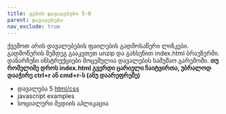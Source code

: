 ```yaml
---
title: ვების დავალებები 5-8
parent: დავალებები
nav_exclude: true
---
```



ქვემოთ არის დავალებების ფაილების გადმოსაწერი ლინკები. გადმოწერის შემდეგ გააკეთეთ unzip და გახსენით index.html ბრაუზერში. დანარჩენი ინსტრუქციები მოცემულია დავალების სამუშაო გარემოში. **თუ რომელიმე დროს index.html გვერდი ცარიელი ჩაიტვირთა, უბრალოდ დააჭირე ctrl+r ან cmd+r-ს (ანუ დაარეფრეშე)**

- დავალება 5 [html/css](./hw6.zip)
- javascript examples
- სოციალური მედიის აპლიკაცია
